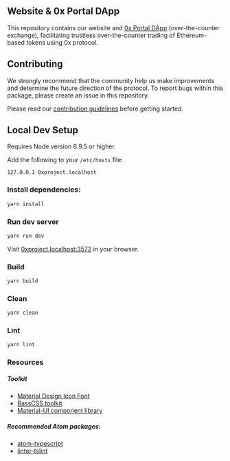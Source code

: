 ## Website & 0x Portal DApp

This repository contains our website and [0x Portal DApp][portal-url] (over-the-counter exchange), facilitating trustless over-the-counter trading of Ethereum-based tokens using 0x protocol.

[website-url]: https://0xproject.com/
[whitepaper-url]: https://0xproject.com/pdfs/0x_white_paper.pdf
[portal-url]: https://0xproject.com/portal

## Contributing

We strongly recommend that the community help us make improvements and determine the future direction of the protocol. To report bugs within this package, please create an issue in this repository.

Please read our [contribution guidelines](../../CONTRIBUTING.md) before getting started.

## Local Dev Setup

Requires Node version 6.9.5 or higher.

Add the following to your `/etc/hosts` file:

```
127.0.0.1 0xproject.localhost
```

### Install dependencies:

```bash
yarn install
```

### Run dev server

```bash
yarn run dev
```

Visit [0xproject.localhost:3572](http://0xproject.localhost:3572) in your browser.

### Build

```bash
yarn build
```

### Clean

```bash
yarn clean
```

### Lint

```bash
yarn lint
```

### Resources

##### Toolkit

* [Material Design Icon Font](http://zavoloklom.github.io/material-design-iconic-font/icons.html#directional)
* [BassCSS toolkit](http://basscss.com/)
* [Material-UI component library](http://www.material-ui.com/#/)

##### Recommended Atom packages:

* [atom-typescript](https://atom.io/packages/atom-typescript)
* [linter-tslint](https://atom.io/packages/linter-tslint)
